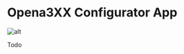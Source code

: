 # Opena3XX Configurator App


![alt](https://github.com/OpenA3XX/opena3xx.configurator.admin/blob/main/src/assets/app.png?raw=true)

Todo

